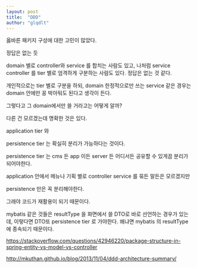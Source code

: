 ```yaml
---
layout: post
title:  "DDD"
author: "glqdlt"
---
```

옳바른 패키지 구성에 대한 고민이 많았다.

정답은 없는 듯

domain 별로 controller와 service 를 합치는 사람도 있고,
나처럼 service controller 를 tier 별로 엄격하게 구분하는 사람도 있다.
정답은 없는 것 같다.

개인적으로는 tier 별로 구분을 하되, domain 한정적으로만 쓰는 service 같은 경우는 domain 안에만 꽁 박아둬도 된다고 생각이 든다.

그렇다고 그 domain에서만 쓸 거라고는 어떻게 알까?

다른 건 모르겠는데 명확한 것은 있다.

application tier 와

persistence tier 는 확실히 분리가 가능하다는 것이다.

persistence tier 는 cms 든 app 이든 server 든 어디서든 공유할 수 있게끔 분리가 되어야한다.

application 안에서 메뉴나 기획 별로 controller service 를 묶든 말든은 모르겠지만

persistence 만은 꼭 분리해야한다.

그래야 코드가 재활용이 되기 때문이다.

mybatis 같은 것들은 resultType 을 화면에서 쓸 DTO로 바로 선언하는 경우가 있는 데, 이렇다면 DTO또 persistence tier 로 가야한다. 왜냐면 mybatis 의 resultType 에 종속되기 때문이다.

https://stackoverflow.com/questions/42946220/package-structure-in-spring-entity-vs-model-vs-controller

http://mkuthan.github.io/blog/2013/11/04/ddd-architecture-summary/